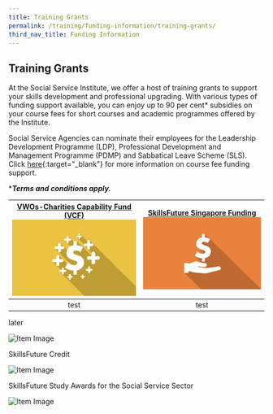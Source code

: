 ```yaml
---
title: Training Grants
permalink: /training/funding-information/training-grants/
third_nav_title: Funding Information
---
```


## Training Grants

At the Social Service Institute, we offer a host of training grants to support your skills development and professional upgrading. With various types of funding support available, you can enjoy up to 90 per cent* subsidies on your course fees for short courses and academic programmes offered by the Institute.  
  
Social Service Agencies can nominate their employees for the Leadership Development Programme (LDP), Professional Development and Management Programme (PDMP) and Sabbatical Leave Scheme (SLS). Click [here](https://www.ncss.gov.sg/Social-Service-Careers/Professional-Development/About-Professional-Development){:target="_blank"} for more information on course fee funding support.  
  
****Terms and conditions apply.***

|[VWOs-Charities Capability Fund (VCF)](/training/funding-information/VWOs-Charities-Capability-Fund-(VCF)/) [![Item Image](/images/training/grants/VCF-funding.jpg)](/training/funding-information/VWOs-Charities-Capability-Fund-(VCF)/)|[SkillsFuture Singapore Funding](/training/funding-information/SkillsFuture-Singapore-Funding/) [![SkillsFuture Singapore Funding](/images/training/grants/skillsfuture-funding.jpg)](/training/funding-information/SkillsFuture-Singapore-Funding/)|
|:-:|:-:|
|test|test|







  
later

![Item Image](https://www.ssi.sg/SSI/media/SSI-Media-Library/Training%20Grants/skillsfuture-funding.jpg?ext=.jpg)

[](https://www.ssi.sg/Training-(1)/Training-Grants/SkillsFuture-Credit)

SkillsFuture Credit

![Item Image](https://www.ssi.sg/SSI/media/SSI-Media-Library/Training%20Grants/skillsfuture-credit.jpg?ext=.jpg)

[](https://www.ssi.sg/Training-(1)/Training-Grants/SkillsFuture-Study-Awards-for-the-Social-Service-S)

SkillsFuture Study Awards for the Social Service Sector

![Item Image](https://www.ssi.sg/SSI/media/SSI-Media-Library/Training%20Grants/skillsfuture-studyawards.jpg?ext=.jpg)
